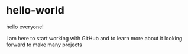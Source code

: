 # hello-world
hello everyone!
 
 I am here to start working with GitHub and to learn more about it 
 looking forward to make many projects
 
